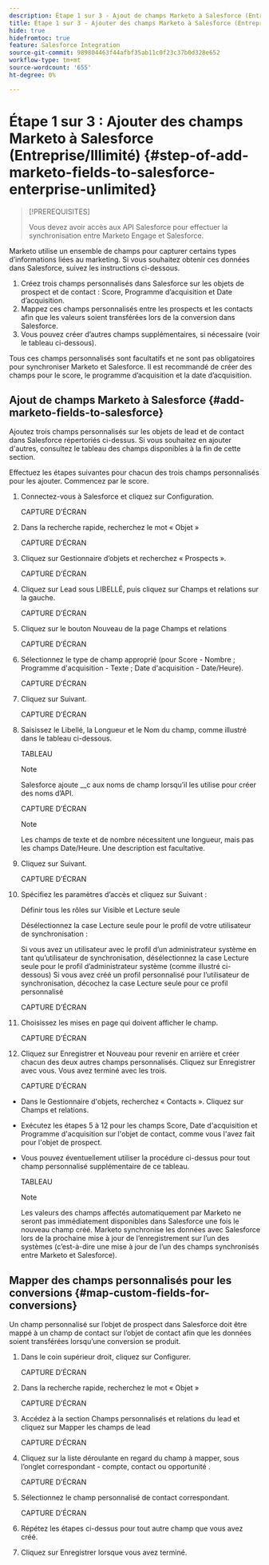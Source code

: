 ```yaml
---
description: Étape 1 sur 3 - Ajout de champs Marketo à Salesforce (Entreprise/Illimité) - Documents Marketo - Documentation du produit
title: Étape 1 sur 3 - Ajouter des champs Marketo à Salesforce (Entreprise/Illimité)
hide: true
hidefromtoc: true
feature: Salesforce Integration
source-git-commit: 989804463f44afbf35ab11c0f23c37b0d328e652
workflow-type: tm+mt
source-wordcount: '655'
ht-degree: 0%

---
```


# Étape 1 sur 3 : Ajouter des champs Marketo à Salesforce (Entreprise/Illimité) {#step-of-add-marketo-fields-to-salesforce-enterprise-unlimited}

>[!PREREQUISITES]
>
>Vous devez avoir accès aux API Salesforce pour effectuer la synchronisation entre Marketo Engage et Salesforce.

Marketo utilise un ensemble de champs pour capturer certains types d’informations liées au marketing. Si vous souhaitez obtenir ces données dans Salesforce, suivez les instructions ci-dessous.

1. Créez trois champs personnalisés dans Salesforce sur les objets de prospect et de contact : Score, Programme d’acquisition et Date d’acquisition.
1. Mappez ces champs personnalisés entre les prospects et les contacts afin que les valeurs soient transférées lors de la conversion dans Salesforce.
1. Vous pouvez créer d’autres champs supplémentaires, si nécessaire (voir le tableau ci-dessous).

Tous ces champs personnalisés sont facultatifs et ne sont pas obligatoires pour synchroniser Marketo et Salesforce. Il est recommandé de créer des champs pour le score, le programme d’acquisition et la date d’acquisition.

## Ajout de champs Marketo à Salesforce {#add-marketo-fields-to-salesforce}

Ajoutez trois champs personnalisés sur les objets de lead et de contact dans Salesforce répertoriés ci-dessus. Si vous souhaitez en ajouter d&#39;autres, consultez le tableau des champs disponibles à la fin de cette section.

Effectuez les étapes suivantes pour chacun des trois champs personnalisés pour les ajouter. Commencez par le score.

1. Connectez-vous à Salesforce et cliquez sur Configuration.

   CAPTURE D’ÉCRAN

1. Dans la recherche rapide, recherchez le mot « Objet »

   CAPTURE D’ÉCRAN

1. Cliquez sur Gestionnaire d’objets et recherchez « Prospects ».

   CAPTURE D’ÉCRAN

1. Cliquez sur Lead sous LIBELLÉ, puis cliquez sur Champs et relations sur la gauche.

   CAPTURE D’ÉCRAN

1. Cliquez sur le bouton Nouveau de la page Champs et relations

   CAPTURE D’ÉCRAN

1. Sélectionnez le type de champ approprié (pour Score - Nombre ; Programme d&#39;acquisition - Texte ; Date d&#39;acquisition - Date/Heure).

   CAPTURE D’ÉCRAN

1. Cliquez sur Suivant.

   CAPTURE D’ÉCRAN

1. Saisissez le Libellé, la Longueur et le Nom du champ, comme illustré dans le tableau ci-dessous.

   TABLEAU

   >[!NOTE]
   >
   >Salesforce ajoute __c aux noms de champ lorsqu’il les utilise pour créer des noms d’API.

   CAPTURE D’ÉCRAN

   >[!NOTE]
   >
   >Les champs de texte et de nombre nécessitent une longueur, mais pas les champs Date/Heure. Une description est facultative.

1. Cliquez sur Suivant.

   CAPTURE D’ÉCRAN

1. Spécifiez les paramètres d’accès et cliquez sur Suivant :

   Définir tous les rôles sur Visible et Lecture seule

   Désélectionnez la case Lecture seule pour le profil de votre utilisateur de synchronisation :

   Si vous avez un utilisateur avec le profil d’un administrateur système en tant qu’utilisateur de synchronisation, désélectionnez la case Lecture seule pour le profil d’administrateur système (comme illustré ci-dessous)
Si vous avez créé un profil personnalisé pour l’utilisateur de synchronisation, décochez la case Lecture seule pour ce profil personnalisé

   CAPTURE D’ÉCRAN

1. Choisissez les mises en page qui doivent afficher le champ.

   CAPTURE D’ÉCRAN

1. Cliquez sur Enregistrer et Nouveau pour revenir en arrière et créer chacun des deux autres champs personnalisés. Cliquez sur Enregistrer avec vous. Vous avez terminé avec les trois.

   CAPTURE D’ÉCRAN

* Dans le Gestionnaire d&#39;objets, recherchez « Contacts ». Cliquez sur Champs et relations.
* Exécutez les étapes 5 à 12 pour les champs Score, Date d&#39;acquisition et Programme d&#39;acquisition sur l&#39;objet de contact, comme vous l&#39;avez fait pour l&#39;objet de prospect.
* Vous pouvez éventuellement utiliser la procédure ci-dessus pour tout champ personnalisé supplémentaire de ce tableau.

  TABLEAU

  >[!NOTE]
  >
  >Les valeurs des champs affectés automatiquement par Marketo ne seront pas immédiatement disponibles dans Salesforce une fois le nouveau champ créé. Marketo synchronise les données avec Salesforce lors de la prochaine mise à jour de l’enregistrement sur l’un des systèmes (c’est-à-dire une mise à jour de l’un des champs synchronisés entre Marketo et Salesforce).

## Mapper des champs personnalisés pour les conversions {#map-custom-fields-for-conversions}

Un champ personnalisé sur l’objet de prospect dans Salesforce doit être mappé à un champ de contact sur l’objet de contact afin que les données soient transférées lorsqu’une conversion se produit.

1. Dans le coin supérieur droit, cliquez sur Configurer.

   CAPTURE D’ÉCRAN

1. Dans la recherche rapide, recherchez le mot « Objet »

   CAPTURE D’ÉCRAN

1. Accédez à la section Champs personnalisés et relations du lead et cliquez sur Mapper les champs de lead

   CAPTURE D’ÉCRAN

1. Cliquez sur la liste déroulante en regard du champ à mapper, sous l’onglet correspondant - compte, contact ou opportunité .

   CAPTURE D’ÉCRAN

1. Sélectionnez le champ personnalisé de contact correspondant.

   CAPTURE D’ÉCRAN

1. Répétez les étapes ci-dessus pour tout autre champ que vous avez créé.

1. Cliquez sur Enregistrer lorsque vous avez terminé.
